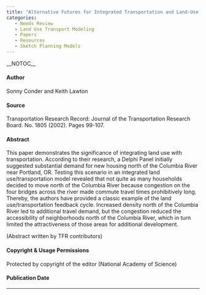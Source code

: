 ```yaml
---
title: "Alternative Futures for Integrated Transportation and Land-Use Models Contrasted with Trend-Delphi Models"
categories:
   - Needs Review
   - Land Use Transport Modeling
   - Papers
   - Resources
   - Sketch Planning Models
---
```


\_\_NOTOC\_\_

#### Author

Sonny Conder and Keith Lawton

#### Source

Transportation Research Record: Journal of the Transportation Research Board. No. 1805 (2002). Pages 99-107.

#### Abstract

This paper demonstrates the significance of integrating land use with transportation. According to their research, a Delphi Panel initially suggested substantial demand for new housing north of the Columbia River near Portland, OR. Testing this scenario in an integrated land use/transportation model revealed that not quite as many households decided to move north of the Columbia River because congestion on the four bridges across the river made commute travel times prohibitively long. Thereby, the authors have provided a classic example of the land use/transportation feedback cycle. Increased density north of the Columbia River led to additional travel demand, but the congestion reduced the accessibility of neighborhoods north of the Columbia River, which in turn limited the attractiveness of those areas for additional development.

(Abstract written by TFR contributors)

#### Copyright & Usage Permissions

Protected by copyright of the editor (National Academy of Science)

#### Publication Date

------------------------------------------------------------------------

